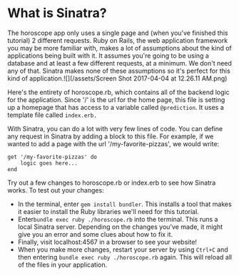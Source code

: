 # What is Sinatra?

The horoscope app only uses a single page and \(when you've finished this tutorial\) 2 different requests. Ruby on Rails, the web application framework you may be more familiar with, makes a lot of assumptions about the kind of applications being built with it. It assumes you're going to be using a database and at least a few different requests, at a minimum. We don't need any of that. Sinatra makes none of these assumptions so it's perfect for this kind of application.![](/assets/Screen Shot 2017-04-04 at 12.26.11 AM.png)

Here's the entirety of horoscope.rb, which contains all of the backend logic for the application. Since '/' is the url for the home page, this file is setting up a homepage that has access to a variable called `@prediction`. It uses a template file called `index.erb.`

With Sinatra, you can do a lot with very few lines of code. You can define any request in Sinatra by adding a block to this file. For example, if we wanted to add a page with the url '/my-favorite-pizzas', we would write:

```
get '/my-favorite-pizzas' do
    logic goes here...
end
```

Try out a few changes to horoscope.rb or index.erb to see how Sinatra works. To test out your changes:

* In the terminal, enter `gem install bundler`. This installs a tool that makes it easier to install the Ruby libraries we'll need for this tutorial.
* Enter`bundle exec ruby ./horoscope.rb` into the terminal. This runs a local Sinatra server. Depending on the changes you've made, it might give you an error and some clues about how to fix it.
* Finally, visit localhost:4567 in a browser to see your website!
* When you make more changes, restart your server by using `Ctrl+C` and then entering `bundle exec ruby ./horoscope.rb` again. This will reload all of the files in your application.


